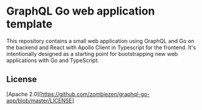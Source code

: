 # GraphQL Go web application template

This repository contains a small web application using GraphQL and Go on the
backend and React with Apollo Client in Typescript for the frontend. It's
intentionally designed as a starting point for bootstrapping new web
applications with Go and TypeScript.

## License

[Apache 2.0][https://github.com/zombiezen/graphql-go-app/blob/master/LICENSE]

